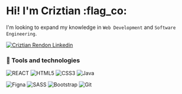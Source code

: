 # Hi! I'm Criztian :flag_co:

I'm looking to expand my knowledge in `Web Development` and `Software Engineering`.

[![Criztian Rendon Linkedin](https://img.shields.io/badge/LinkedIn-000?style=for-the-badge&logo=linkedin&logoColor=white)](https://www.linkedin.com/in/cristianrendondev/)

### 🔘 Tools and technologies
![REACT](https://img.shields.io/badge/-ReactJs-61DAFB?logo=react&logoColor=white&style=for-the-badge)
![HTML5](https://img.shields.io/badge/html5-%23E34F26.svg?style=for-the-badge&logo=html5&logoColor=white)
![CSS3](https://img.shields.io/badge/css3-%231572B6.svg?style=for-the-badge&logo=css3&logoColor=white)
![Java](https://img.shields.io/badge/javascript-%23ED8B00.svg?style=for-the-badge&logo=javascript&logoColor=white)

![Figna](https://img.shields.io/badge/-figma-FF4785?style=for-the-badge&logo=figma&logoColor=white)
![SASS](https://img.shields.io/badge/SASS-hotpink.svg?style=for-the-badge&logo=SASS&logoColor=white)
![Bootstrap](https://img.shields.io/badge/BootStrap-%23430098.svg?style=for-the-badge&logo=bootstrap&logoColor=white)
![Git](https://img.shields.io/badge/git-%23F05033.svg?style=for-the-badge&logo=git&logoColor=white)
